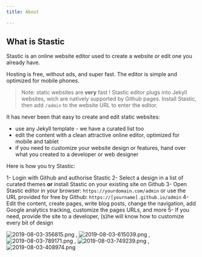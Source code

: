 ```yaml
---
title: About

---
```

## What is Stastic

Stastic is an online website editor used to create a website or edit one you already have.

Hosting is free, without ads, and super fast. The editor is simple and optimized for mobile phones.

> Note: static websites are **very** fast ! Stastic editor plugs into Jekyll websites, wich are natively supported by Github pages. Install Stastic, then add `/admin` to the website URL to enter the editor.

It has never been that easy to create and edit static websites:

* use any Jekyll template - we have a curated list too
* edit the content with a clean attractive online editor, optimized for mobile and tablet
* if you need to customize your website design or features, hand over what you created to a developer or web designer

Here is how you try Stastic:

1- Login with Github and authorise Stastic 
2- Select a design in a list of curated themes **or** install Stastic on your existing site on Github
3- Open Stastic editor in your browser: `https://yourdomain.com/admin` or use the URL provided for free by Github: `https://[yourname].github.io/admin`
4- Edit the content, create pages, write blog posts, change the navigation, add Google analytics tracking, customize the pages URLs, and more
5- If you need, provide the site to a developer, (s)he will know how to customize every bit of design


![2019-08-03-356815.png](https://www.stastic.net//assets/2019-08-03-356815.png)
,
![2019-08-03-615039.png](https://www.stastic.net//assets/2019-08-03-615039.png)
,
![2019-08-03-789171.png](https://www.stastic.net//assets/2019-08-03-789171.png)
,
![2019-08-03-749239.png](https://www.stastic.net//assets/2019-08-03-749239.png)
,
![2019-08-03-408974.png](https://www.stastic.net//assets/2019-08-03-408974.png)
